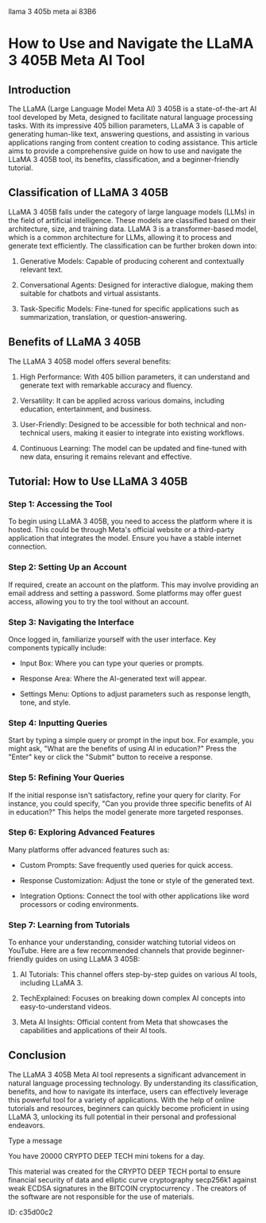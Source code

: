 llama 3 405b meta ai 83B6
# How to Use and Navigate the LLaMA 3 405B Meta AI Tool



## Introduction



The LLaMA (Large Language Model Meta AI) 3 405B is a state-of-the-art AI tool developed by Meta, designed to facilitate natural language processing tasks. With its impressive 405 billion parameters, LLaMA 3 is capable of generating human-like text, answering questions, and assisting in various applications ranging from content creation to coding assistance. This article aims to provide a comprehensive guide on how to use and navigate the LLaMA 3 405B tool, its benefits, classification, and a beginner-friendly tutorial.



## Classification of LLaMA 3 405B



LLaMA 3 405B falls under the category of large language models (LLMs) in the field of artificial intelligence. These models are classified based on their architecture, size, and training data. LLaMA 3 is a transformer-based model, which is a common architecture for LLMs, allowing it to process and generate text efficiently. The classification can be further broken down into:



1. Generative Models: Capable of producing coherent and contextually relevant text.

2. Conversational Agents: Designed for interactive dialogue, making them suitable for chatbots and virtual assistants.

3. Task-Specific Models: Fine-tuned for specific applications such as summarization, translation, or question-answering.



## Benefits of LLaMA 3 405B



The LLaMA 3 405B model offers several benefits:



1. High Performance: With 405 billion parameters, it can understand and generate text with remarkable accuracy and fluency.

2. Versatility: It can be applied across various domains, including education, entertainment, and business.

3. User-Friendly: Designed to be accessible for both technical and non-technical users, making it easier to integrate into existing workflows.

4. Continuous Learning: The model can be updated and fine-tuned with new data, ensuring it remains relevant and effective.



## Tutorial: How to Use LLaMA 3 405B



### Step 1: Accessing the Tool



To begin using LLaMA 3 405B, you need to access the platform where it is hosted. This could be through Meta's official website or a third-party application that integrates the model. Ensure you have a stable internet connection.



### Step 2: Setting Up an Account



If required, create an account on the platform. This may involve providing an email address and setting a password. Some platforms may offer guest access, allowing you to try the tool without an account.



### Step 3: Navigating the Interface



Once logged in, familiarize yourself with the user interface. Key components typically include:



- Input Box: Where you can type your queries or prompts.

- Response Area: Where the AI-generated text will appear.

- Settings Menu: Options to adjust parameters such as response length, tone, and style.



### Step 4: Inputting Queries



Start by typing a simple query or prompt in the input box. For example, you might ask, "What are the benefits of using AI in education?" Press the "Enter" key or click the "Submit" button to receive a response.



### Step 5: Refining Your Queries



If the initial response isn't satisfactory, refine your query for clarity. For instance, you could specify, "Can you provide three specific benefits of AI in education?" This helps the model generate more targeted responses.



### Step 6: Exploring Advanced Features



Many platforms offer advanced features such as:



- Custom Prompts: Save frequently used queries for quick access.

- Response Customization: Adjust the tone or style of the generated text.

- Integration Options: Connect the tool with other applications like word processors or coding environments.



### Step 7: Learning from Tutorials



To enhance your understanding, consider watching tutorial videos on YouTube. Here are a few recommended channels that provide beginner-friendly guides on using LLaMA 3 405B:



1. AI Tutorials: This channel offers step-by-step guides on various AI tools, including LLaMA 3.

2. TechExplained: Focuses on breaking down complex AI concepts into easy-to-understand videos.

3. Meta AI Insights: Official content from Meta that showcases the capabilities and applications of their AI tools.



## Conclusion



The LLaMA 3 405B Meta AI tool represents a significant advancement in natural language processing technology. By understanding its classification, benefits, and how to navigate its interface, users can effectively leverage this powerful tool for a variety of applications. With the help of online tutorials and resources, beginners can quickly become proficient in using LLaMA 3, unlocking its full potential in their personal and professional endeavors.



Type a message

You have 20000 CRYPTO DEEP TECH mini tokens for a day.


This material was created for the  CRYPTO DEEP TECH portal  to ensure financial security of data and elliptic curve cryptography  secp256k1 against weak ECDSA  signatures   in the  BITCOIN cryptocurrency . The creators of the software are not responsible for the use of materials.

 ID: c35d00c2
